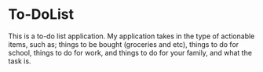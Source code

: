 # To-DoList
This is a to-do list application. My application takes in the type of actionable items, such as; things to be bought (groceries and etc), things to do for school, things to do for work, and things to do for your family, and what the task is.

